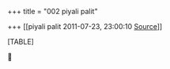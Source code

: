 +++
title = "002 piyali palit"

+++
[[piyali palit	2011-07-23, 23:00:10 [Source](https://groups.google.com/g/bvparishat/c/n3aB-fWDgw4)]]



[TABLE]



